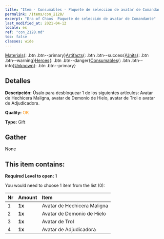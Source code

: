 ```yaml
---
title: "Item - Consumables - Paquete de selección de avatar de Comandante"
permalink: /Items/con_2128/
excerpt: "Era of Chaos  Paquete de selección de avatar de Comandante"
last_modified_at: 2021-04-12
locale: es
ref: "con_2128.md"
toc: false
classes: wide
---
```

 [Materials](/es/Items/){: .btn .btn--primary}[Artifacts](/es/Items/Artifacts/){: .btn .btn--success}[Units](/es/Items/Units/){: .btn .btn--warning}[Heroes](/es/Items/Heroes/){: .btn .btn--danger}[Consumables](/es/Items/Consumables/){: .btn .btn--info}[Unknown](/es/Items/Unknown/){: .btn .btn--primary}

## Detalles
 **Descripción:** Úsalo para desbloquear 1 de los siguientes artículos: Avatar de Hechicera Maligna, avatar de Demonio de Hielo, avatar de Trol o avatar de Adjudicadora.

 **Quality:** <span style="color: #FF8C00">OK</span>

 **Type:** Gift

## Gather

  None

## This item contains:

 **Required Level to open:** 1

 You would need to choose 1 item from the list (0):

  | Nr | Amount |     Item    |
  |:---|:-------|:------------|
  | 1 |  **1x** | Avatar de Hechicera Maligna |  | 
  | 2 |  **1x** | Avatar de Demonio de Hielo |  | 
  | 3 |  **1x** | Avatar de Trol |  | 
  | 4 |  **1x** | Avatar de Adjudicadora |  | 

